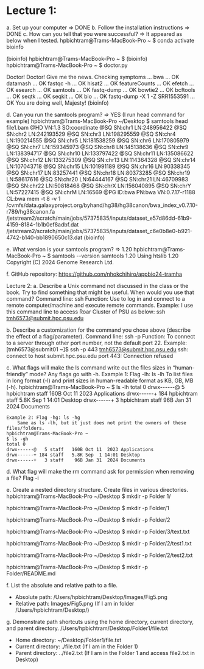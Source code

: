# Lecture 1:
a. Set up your computer => DONE
b. Follow the installation instructions => DONE
c. How can you tell that you were successful? => It appeared as below when I tested.
hpbichtram@Trams-MacBook-Pro ~
$ conda activate bioinfo

(bioinfo) 
hpbichtram@Trams-MacBook-Pro ~
$ 
(bioinfo) 
hpbichtram@Trams-MacBook-Pro ~
$ doctor.py

Doctor! Doctor! Give me the news.
Checking symptoms ...
bwa           ... OK
datamash      ... OK
fastqc -h     ... OK
hisat2        ... OK
featureCounts ... OK
efetch        ... OK
esearch       ... OK
samtools      ... OK
fastq-dump    ... OK
bowtie2       ... OK
bcftools      ... OK
seqtk         ... OK
seqkit        ... OK
bio           ... OK
fastq-dump -X 1 -Z SRR1553591 ... OK
You are doing well, Majesty!
(bioinfo) 

d. Can you run the samtools program? => YES (I run head command for example)
hpbichtram@Trams-MacBook-Pro ~/Desktop
$ samtools head file1.bam
@HD	VN:1.3	SO:coordinate
@SQ	SN:chr1	LN:248956422
@SQ	SN:chr2	LN:242193529
@SQ	SN:chr3	LN:198295559
@SQ	SN:chr4	LN:190214555
@SQ	SN:chr5	LN:181538259
@SQ	SN:chr6	LN:170805979
@SQ	SN:chr7	LN:159345973
@SQ	SN:chr8	LN:145138636
@SQ	SN:chr9	LN:138394717
@SQ	SN:chr10	LN:133797422
@SQ	SN:chr11	LN:135086622
@SQ	SN:chr12	LN:133275309
@SQ	SN:chr13	LN:114364328
@SQ	SN:chr14	LN:107043718
@SQ	SN:chr15	LN:101991189
@SQ	SN:chr16	LN:90338345
@SQ	SN:chr17	LN:83257441
@SQ	SN:chr18	LN:80373285
@SQ	SN:chr19	LN:58617616
@SQ	SN:chr20	LN:64444167
@SQ	SN:chr21	LN:46709983
@SQ	SN:chr22	LN:50818468
@SQ	SN:chrX	LN:156040895
@SQ	SN:chrY	LN:57227415
@SQ	SN:chrM	LN:16569
@PG	ID:bwa	PN:bwa	VN:0.7.17-r1188	CL:bwa mem -t 8 -v 1 /cvmfs/data.galaxyproject.org/byhand/hg38/hg38canon/bwa_index_v0.7.10-r789/hg38canon.fa /jetstream2/scratch/main/jobs/57375835/inputs/dataset_e57d86dd-61b9-4159-8184-1b1b0ef8adbf.dat /jetstream2/scratch/main/jobs/57375835/inputs/dataset_c6e0b8e0-b921-4742-b140-bb1890650c13.dat
(bioinfo) 

e. What version is your samtools program? => 1.20
hpbichtram@Trams-MacBook-Pro ~
$ samtools --version
samtools 1.20
Using htslib 1.20
Copyright (C) 2024 Genome Research Ltd.

f. GitHub repository: https://github.com/nhokchihiro/appbio24-tramha

Lecture 2:
a. Describe a Unix command not discussed in the class or the book. Try to find something that might be useful. When would you use that command?
Command line: ssh
Function: Use to log in and connect to a remote computer/machine and execute remote commands.
Example: I use this command line to access Roar Cluster of PSU as below:
ssh tmh6573@submit.hpc.psu.edu

b. Describe a customization for the command you chose above (describe the effect of a flag/parameter).
Command line: ssh -p 
Function: To connect to a server through other port number, not the default port 22.
Example: 
[tmh6573@submit01 ~]$ ssh -p 443 tmh6573@submit.hpc.psu.edu
ssh: connect to host submit.hpc.psu.edu port 443: Connection refused

c. What flags will make the ls command write out the files sizes in “human-friendly” mode?
Any flags go with -h.
    Example 1: Flag -lh: ls -lh 
        To list files in long format (-l) and print sizes in human-readable format as KB, GB, MB (-h).
    hpbichtram@Trams-MacBook-Pro ~
    $ ls -lh
    total 0
    drwx------@   5 hpbichtram  staff   160B Oct 11  2023 Applications
    drwx------+ 184 hpbichtram  staff   5.8K Sep  1 14:01 Desktop
    drwx------+   3 hpbichtram  staff    96B Jan 31  2024 Documents

    Example 2: Flag -hg: ls -hg 
        Same as ls -lh, but it just does not print the owners of these files/folders.
    hpbichtram@Trams-MacBook-Pro ~
    $ ls -gh
    total 0
    drwx------@   5 staff   160B Oct 11  2023 Applications
    drwx------+ 184 staff   5.8K Sep  1 14:01 Desktop
    drwx------+   3 staff    96B Jan 31  2024 Documents    

d. What flag will make the rm command ask for permission when removing a file?
Flag -i

e. Create a nested directory structure. Create files in various directories. 
hpbichtram@Trams-MacBook-Pro ~/Desktop
$ mkdir -p Folder 1/

hpbichtram@Trams-MacBook-Pro ~/Desktop
$ mkdir -p Folder/1 

hpbichtram@Trams-MacBook-Pro ~/Desktop
$ mkdir -p Folder/2

hpbichtram@Trams-MacBook-Pro ~/Desktop
$ mkdir -p Folder/3/text.txt

hpbichtram@Trams-MacBook-Pro ~/Desktop
$ mkdir -p Folder/2/test1.txt

hpbichtram@Trams-MacBook-Pro ~/Desktop
$ mkdir -p Folder/2/test2.txt

hpbichtram@Trams-MacBook-Pro ~/Desktop
$ mkdir -p Folder/README.md

f. List the absolute and relative path to a file.
- Absolute path: /Users/hpbichtram/Desktop/Images/Fig5.png
- Relative path: Images/Fig5.png (If I am in folder /Users/hpbichtram/Desktop/)

g. Demonstrate path shortcuts using the home directory, current directory, and parent directory.
/Users/hpbichtram/Desktop/Folder1/file.txt
- Home directory: ~/Desktop/Folder1/file.txt
- Current directory: ./file.txt (If I am in the Folder 1)
- Parent directory: ../file2.txt (If I am in the Folder 1 and access file2.txt in Desktop)
